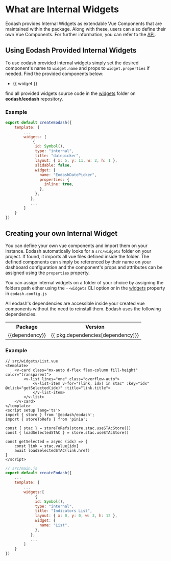 # What are Internal Widgets
Eodash provides Internal Widgets as extendable Vue Components that are maintained within the package. Along with these, users can also define their own Vue Components. For further information, you can refer to the [API](/api/client/types/interfaces/InternalComponentWidget.html).

## Using Eodash Provided Internal Widgets
To use eodash provided internal widgets simply set the desired component's name to `widget.name` and props to `widget.properties` if needed. Find the provided components below:

<script setup>
const internalWidgets = (()=>{
    const widgets = import.meta.glob('../../widgets/**.vue')
    return Object.keys(widgets).map(widget=>{
      return widget.split('/').at(-1).slice(0, -4)
    })
})()
</script>

<ul>
<li v-for="widget in internalWidgets">
{{ widget }}
</li>
</ul>

find all provided widgets source code in the [widgets](https://github.com/eodash/eodash/tree/main/widgets) folder on **eodash/eodash** repository.

### Example 

```js
export default createEodash({
    template: {
        ...
        widgets: [
            {
             id: Symbol(),
             type: "internal",
             title: "datepicker",
             layout: { x: 5, y: 11, w: 2, h: 1 },
             slidable: false,
             widget: {
               name: "EodashDatePicker",
               properties: {
                 inline: true,
               },
             },
           },
           ...
        ]
    }
})
```

## Creating your own Internal Widget
You can define your own vue components and import them on your instance. Eodash automatically looks for a `src/widgets` folder on your project. If found, it imports all vue files defined inside the folder. The defined components can simply be referenced by their name on your dashboard configuration and the component's props and attributes can be assigned using the `properties` property.

You can assign internal widgets on a folder of your choice by assigning the folders path either using the `--widgets` CLI option or in the [widgets](/api/node/types/interfaces/EodashConfig.html#widgets) property in `eodash.config.js`

All eodash's dependencies are accessible inside your created vue components without the need to reinstall them. Eodash uses the following dependencies.
<script server>
import pkg from "../../package.json" with { type: "json" };
const dependencies = Object.keys(pkg.dependencies).filter(dep => !['commander',"vite-plugin-vuetify","@vitejs/plugin-vue"].includes(dep));
</script>


<table>
  <tr>
    <th>Package</th>
    <th>Version</th>
  </tr>
  <tr v-for="dependency in dependencies" >
    <td><a  target="_blank" :href="`https://www.npmjs.com/package/${dependency}`"> {{dependency}} </a></td>
    <td>{{ pkg.dependencies[dependency]}}</td>
  </tr>
</table>

### Example 
```vue
// src/widgets/List.vue
<template>
    <v-card class="mx-auto d-flex flex-column fill-height" color="transparent">
        <v-list lines="one" class="overflow-auto">
            <v-list-item v-for="(link, idx) in stac" :key="idx" @click="getSelected(idx)" :title="link.title">
            </v-list-item>
        </v-list>
    </v-card>
</template>
<script setup lang='ts'>
import { store } from '@eodash/eodash';
import { storeToRefs } from 'pinia';

const { stac } = storeToRefs(store.stac.useSTAcStore())
const { loadSelectedSTAC } = store.stac.useSTAcStore()

const getSelected = async (idx) => {
    const link = stac.value[idx]
    await loadSelectedSTAC(link.href)
}
</script>
```

```js
// src/main.js
export default createEodash({
    ...
    template: {
        ...
        widgets:[
             {
             id: Symbol(),
             type: "internal",
             title: "Indicators List",
             layout: { x: 0, y: 0, w: 3, h: 12 },
             widget: {
               name: "List",
             },
           },
           ...
        ]
    }
})

```

